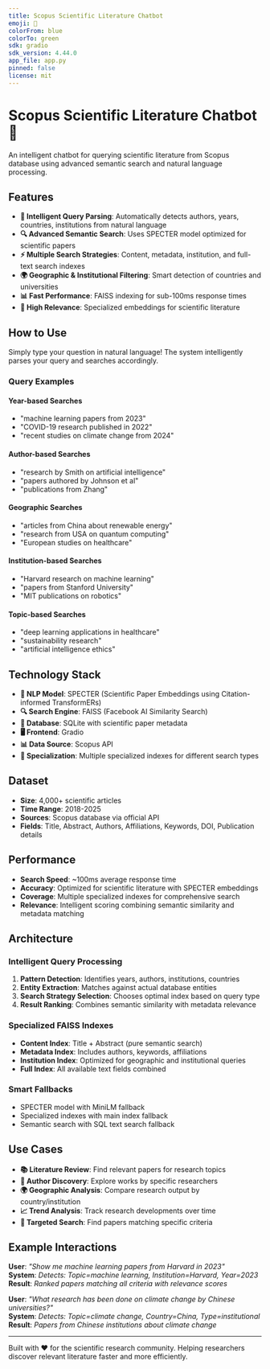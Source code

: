 ```yaml
---
title: Scopus Scientific Literature Chatbot
emoji: 🔬
colorFrom: blue
colorTo: green
sdk: gradio
sdk_version: 4.44.0
app_file: app.py
pinned: false
license: mit
---
```


# Scopus Scientific Literature Chatbot 🔬

An intelligent chatbot for querying scientific literature from Scopus database using advanced semantic search and natural language processing.

## Features

- **🤖 Intelligent Query Parsing**: Automatically detects authors, years, countries, institutions from natural language
- **🔍 Advanced Semantic Search**: Uses SPECTER model optimized for scientific papers
- **⚡ Multiple Search Strategies**: Content, metadata, institution, and full-text search indexes
- **🌍 Geographic & Institutional Filtering**: Smart detection of countries and universities
- **📊 Fast Performance**: FAISS indexing for sub-100ms response times
- **🎯 High Relevance**: Specialized embeddings for scientific literature

## How to Use

Simply type your question in natural language! The system intelligently parses your query and searches accordingly.

### Query Examples

#### **Year-based Searches**

- "machine learning papers from 2023"
- "COVID-19 research published in 2022"
- "recent studies on climate change from 2024"

#### **Author-based Searches**

- "research by Smith on artificial intelligence"
- "papers authored by Johnson et al"
- "publications from Zhang"

#### **Geographic Searches**

- "articles from China about renewable energy"
- "research from USA on quantum computing"
- "European studies on healthcare"

#### **Institution-based Searches**

- "Harvard research on machine learning"
- "papers from Stanford University"
- "MIT publications on robotics"

#### **Topic-based Searches**

- "deep learning applications in healthcare"
- "sustainability research"
- "artificial intelligence ethics"

## Technology Stack

- **🧠 NLP Model**: SPECTER (Scientific Paper Embeddings using Citation-informed TransformERs)
- **🔍 Search Engine**: FAISS (Facebook AI Similarity Search)
- **💾 Database**: SQLite with scientific paper metadata
- **🖥️ Frontend**: Gradio
- **📊 Data Source**: Scopus API
- **🎯 Specialization**: Multiple specialized indexes for different search types

## Dataset

- **Size**: 4,000+ scientific articles
- **Time Range**: 2018-2025
- **Sources**: Scopus database via official API
- **Fields**: Title, Abstract, Authors, Affiliations, Keywords, DOI, Publication details

## Performance

- **Search Speed**: ~100ms average response time
- **Accuracy**: Optimized for scientific literature with SPECTER embeddings
- **Coverage**: Multiple specialized indexes for comprehensive search
- **Relevance**: Intelligent scoring combining semantic similarity and metadata matching

## Architecture

### Intelligent Query Processing

1. **Pattern Detection**: Identifies years, authors, institutions, countries
2. **Entity Extraction**: Matches against actual database entities
3. **Search Strategy Selection**: Chooses optimal index based on query type
4. **Result Ranking**: Combines semantic similarity with metadata relevance

### Specialized FAISS Indexes

- **Content Index**: Title + Abstract (pure semantic search)
- **Metadata Index**: Includes authors, keywords, affiliations
- **Institution Index**: Optimized for geographic and institutional queries
- **Full Index**: All available text fields combined

### Smart Fallbacks

- SPECTER model with MiniLM fallback
- Specialized indexes with main index fallback
- Semantic search with SQL text search fallback

## Use Cases

- **📚 Literature Review**: Find relevant papers for research topics
- **🔎 Author Discovery**: Explore works by specific researchers
- **🌍 Geographic Analysis**: Compare research output by country/institution
- **📈 Trend Analysis**: Track research developments over time
- **🎯 Targeted Search**: Find papers matching specific criteria

## Example Interactions

**User**: _"Show me machine learning papers from Harvard in 2023"_  
**System**: _Detects: Topic=machine learning, Institution=Harvard, Year=2023_  
**Result**: _Ranked papers matching all criteria with relevance scores_

**User**: _"What research has been done on climate change by Chinese universities?"_  
**System**: _Detects: Topic=climate change, Country=China, Type=institutional_  
**Result**: _Papers from Chinese institutions about climate change_

---

Built with ❤️ for the scientific research community. Helping researchers discover relevant literature faster and more efficiently.
